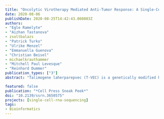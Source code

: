 ```yaml
---
title: "Oncolytic Virotherapy Mediated Anti-Tumor Response: A Single-Cell Perspective"
date: 2020-08-06
publishDate: 2020-08-25T14:42:43.060803Z
authors: 
- "Egle Ramelyte"
- "Aizhan Tastanova"
- zsoltbalazs
- "Patrick Turko"
- "Ulrike Menzel"
- "Emmanuella Guenova"
- "Christian Beisel"
- michaelkrauthammer
- "Mitchell Paul Levesque"
- "Reinhard Dummer"
publication_types: ["3"]
abstract: "Talimogene laherparepvec (T-VEC) is a genetically modified herpes simplex 1 virus (HSV-1), approved for cancer therapy. We investigated its effect on the clinical, histological, single-cell transcriptomic and immune repertoire level using repeated fine-needle aspirates (FNAs) of injected and noninjected lesions in primary cutaneous B-cell lymphoma (pCBCL). Thirteen patients received intralesional T-VEC, eleven of which demonstrated tumor response in the injected lesions. Upon single cell sequencing of the FNAs, we identified the malignant population and separated three pCBCL subtypes. HSV-1T-VEC transcripts were detected 24h after injection in malignant and non-malignant cells of the injected lesion but were absent in the noninjected lesion. Oncolytic virotherapy resulted in a rapid eradication of malignant cells by more than one death mechanism, IFN pathway activation, early influx of NK cells, monocytes, dendritic cells, followed by an enrichment in clonal cytotoxic T-cells and decrease of regulatory T-cells in both injected and noninjected lesions."

featured: false
publication: "*Cell Press Sneak Peek*"
doi: "10.2139/ssrn.3650575"
projects: [single-cell-rna-sequencing]
tags:
- Bioinformatics
---
```


